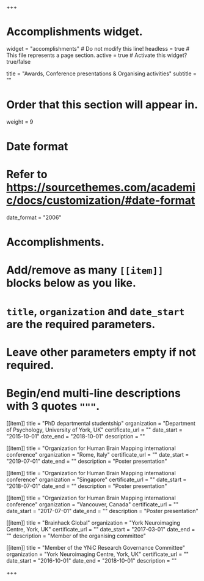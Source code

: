 +++
# Accomplishments widget.
widget = "accomplishments"  # Do not modify this line!
headless = true  # This file represents a page section.
active = true  # Activate this widget? true/false

title = "Awards, Conference presentations & Organising activities"
subtitle = ""

# Order that this section will appear in.
weight = 9

# Date format
#   Refer to https://sourcethemes.com/academic/docs/customization/#date-format
date_format = "2006"

# Accomplishments.
#   Add/remove as many `[[item]]` blocks below as you like.
#   `title`, `organization` and `date_start` are the required parameters.
#   Leave other parameters empty if not required.
#   Begin/end multi-line descriptions with 3 quotes `"""`.

[[item]]
  title = "PhD departmental studentship"
  organization = "Department of Psychology, University of York, UK"
  certificate_url = ""
  date_start = "2015-10-01"
  date_end = "2018-10-01"
  description = ""
  
[[item]]
  title = "Organization for Human Brain Mapping international conference"
  organization = "Rome, Italy"
  certificate_url = ""
  date_start = "2019-07-01"
  date_end = ""
  description = "Poster presentation"

[[item]]
  title = "Organization for Human Brain Mapping international conference"
  organization = "Singapore"
  certificate_url = ""
  date_start = "2018-07-01"
  date_end = ""
  description = "Poster presentation"
  
[[item]]
  title = "Organization for Human Brain Mapping international conference"
  organization = "Vancouver, Canada"
  certificate_url = ""
  date_start = "2017-07-01"
  date_end = ""
  description = "Poster presentation"

[[item]]
  title = "Brainhack Global"
  organization = "York Neuroimaging Centre, York, UK"
  certificate_url = ""
  date_start = "2017-03-01"
  date_end = ""
  description = "Member of the organising committee"

[[item]]
  title = "Member of the YNiC Research Governance Committee"
  organization = "York Neuroimaging Centre, York, UK"
  certificate_url = ""
  date_start = "2016-10-01"
  date_end = "2018-10-01"
  description = ""

+++
